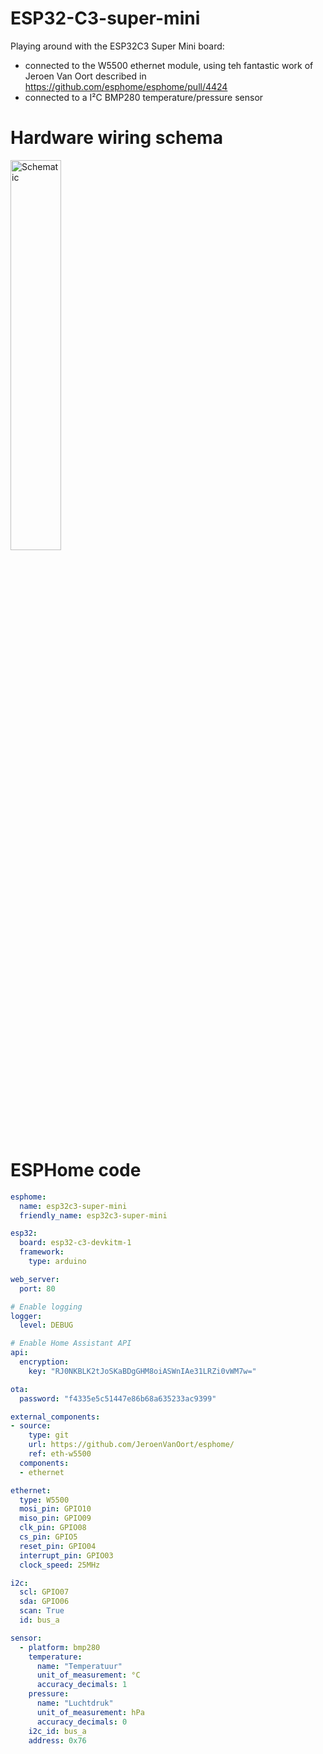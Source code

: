 # ESP32-C3-super-mini
Playing around with the ESP32C3 Super Mini board:
- connected to the W5500 ethernet module, using teh fantastic work of Jeroen Van Oort described in https://github.com/esphome/esphome/pull/4424
- connected to a I²C BMP280 temperature/pressure sensor

# Hardware wiring schema
<img src="/../main/pictures/esp32c3-super-mini-w5500-bmp280.png" width="40%" alt= "Schematic" height="40%">

# ESPHome code
``` yaml
esphome:
  name: esp32c3-super-mini
  friendly_name: esp32c3-super-mini

esp32:
  board: esp32-c3-devkitm-1
  framework:
    type: arduino

web_server:
  port: 80

# Enable logging
logger:
  level: DEBUG

# Enable Home Assistant API
api:
  encryption:
    key: "RJ0NKBLK2tJoSKaBDgGHM8oiASWnIAe31LRZi0vWM7w="

ota:
  password: "f4335e5c51447e86b68a635233ac9399"

external_components:
- source:
    type: git
    url: https://github.com/JeroenVanOort/esphome/
    ref: eth-w5500
  components:
  - ethernet

ethernet:
  type: W5500
  mosi_pin: GPIO10
  miso_pin: GPIO09
  clk_pin: GPIO08
  cs_pin: GPIO5
  reset_pin: GPIO04
  interrupt_pin: GPIO03
  clock_speed: 25MHz

i2c:
  scl: GPIO07
  sda: GPIO06
  scan: True
  id: bus_a

sensor:
  - platform: bmp280
    temperature:
      name: "Temperatuur"
      unit_of_measurement: °C
      accuracy_decimals: 1
    pressure:
      name: "Luchtdruk"
      unit_of_measurement: hPa
      accuracy_decimals: 0
    i2c_id: bus_a
    address: 0x76

```
